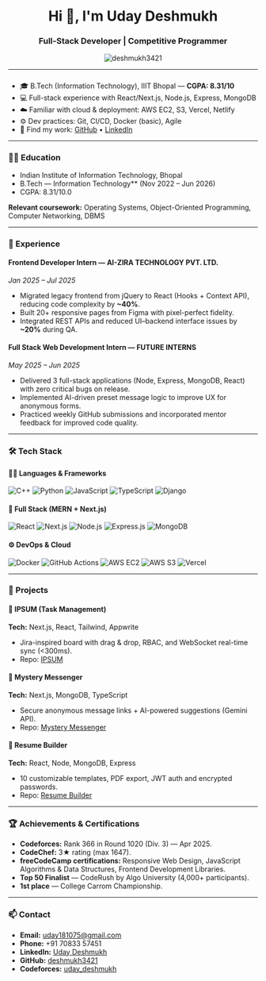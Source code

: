 <h1 align="center">Hi 👋, I'm Uday Deshmukh</h1>
<h3 align="center">Full-Stack Developer | Competitive Programmer</h3>

<p align="center">
  <img src="https://komarev.com/ghpvc/?username=deshmukh3421&label=Profile%20views&color=0e75b6&style=flat" alt="deshmukh3421" />
</p>

---

###

* 🎓 B.Tech (Information Technology), IIIT Bhopal — **CGPA: 8.31/10**
* 💻 Full-stack experience with React/Next.js, Node.js, Express, MongoDB
* ☁️ Familiar with cloud & deployment: AWS EC2, S3, Vercel, Netlify
* ⚙️ Dev practices: Git, CI/CD, Docker (basic), Agile
* 🔗 Find my work: [GitHub](https://github.com/deshmukh3421) • [LinkedIn](https://www.linkedin.com/in/uday-deshmukh-b4773b2b7/)

---

### 🧑‍🎓 Education

* Indian Institute of Information Technology, Bhopal
* B.Tech — Information Technology** (Nov 2022 – Jun 2026)
* CGPA: 8.31/10.0

**Relevant coursework:** Operating Systems, Object-Oriented Programming, Computer Networking, DBMS

---

### 💼 Experience

#### Frontend Developer Intern — **AI-ZIRA TECHNOLOGY PVT. LTD.**

*Jan 2025 – Jul 2025*

* Migrated legacy frontend from jQuery to React (Hooks + Context API), reducing code complexity by **~40%**.
* Built 20+ responsive pages from Figma with pixel-perfect fidelity.
* Integrated REST APIs and reduced UI–backend interface issues by **~20%** during QA.

#### Full Stack Web Development Intern — **FUTURE INTERNS**

*May 2025 – Jun 2025*

* Delivered 3 full-stack applications (Node, Express, MongoDB, React) with zero critical bugs on release.
* Implemented AI-driven preset message logic to improve UX for anonymous forms.
* Practiced weekly GitHub submissions and incorporated mentor feedback for improved code quality.

---

### 🛠️ Tech Stack

#### 👨‍💻 Languages & Frameworks

![C++](https://img.shields.io/badge/-C++-00599C?style=for-the-badge\&logo=c%2B%2B\&logoColor=white)
![Python](https://img.shields.io/badge/-Python-3776AB?style=for-the-badge\&logo=python\&logoColor=white)
![JavaScript](https://img.shields.io/badge/-JavaScript-F7DF1E?style=for-the-badge\&logo=javascript\&logoColor=black)
![TypeScript](https://img.shields.io/badge/-TypeScript-3178C6?style=for-the-badge\&logo=typescript\&logoColor=white)
![Django](https://img.shields.io/badge/-Django-092E20?style=for-the-badge\&logo=django\&logoColor=white)

#### 🧩 Full Stack (MERN + Next.js)

![React](https://img.shields.io/badge/-React-61DAFB?style=for-the-badge\&logo=react)
![Next.js](https://img.shields.io/badge/-Next.js-000000?style=for-the-badge\&logo=next.js)
![Node.js](https://img.shields.io/badge/-Node.js-339933?style=for-the-badge\&logo=node.js)
![Express.js](https://img.shields.io/badge/-Express.js-000000?style=for-the-badge\&logo=express\&logoColor=white)
![MongoDB](https://img.shields.io/badge/-MongoDB-47A248?style=for-the-badge\&logo=mongodb)

#### ⚙️ DevOps & Cloud

![Docker](https://img.shields.io/badge/-Docker-2496ED?style=for-the-badge\&logo=docker\&logoColor=white)
![GitHub Actions](https://img.shields.io/badge/-GitHub%20Actions-2088FF?style=for-the-badge\&logo=github-actions\&logoColor=white)
![AWS EC2](https://img.shields.io/badge/-AWS%20EC2-FF9900?style=for-the-badge\&logo=amazonaws\&logoColor=white)
![AWS S3](https://img.shields.io/badge/-AWS%20S3-569A31?style=for-the-badge\&logo=amazon-s3\&logoColor=white)
![Vercel](https://img.shields.io/badge/-Vercel-000000?style=for-the-badge\&logo=vercel\&logoColor=white)

---

### 📌 Projects

#### 📝 IPSUM (Task Management)

**Tech:** Next.js, React, Tailwind, Appwrite

* Jira-inspired board with drag & drop, RBAC, and WebSocket real-time sync (<300ms).
* Repo: [IPSUM](https://github.com/deshmukh3421/ipsum-jira-clone-)

#### 💌 Mystery Messenger

**Tech:** Next.js, MongoDB, TypeScript

* Secure anonymous message links + AI-powered suggestions (Gemini API).
* Repo: [Mystery Messenger](https://github.com/deshmukh3421/mysteryMessanger)

#### 📄 Resume Builder

**Tech:** React, Node, MongoDB, Express

* 10 customizable templates, PDF export, JWT auth and encrypted passwords.
* Repo: [Resume Builder](https://github.com/deshmukh3421/resumeBuilder)

---

### 🏆 Achievements & Certifications

* **Codeforces:** Rank 366 in Round 1020 (Div. 3) — Apr 2025.
* **CodeChef:** 3★ rating (max 1647).
* **freeCodeCamp certifications:** Responsive Web Design, JavaScript Algorithms & Data Structures, Frontend Development Libraries.
* **Top 50 Finalist** — CodeRush by Algo University (4,000+ participants).
* **1st place** — College Carrom Championship.

---

### 📫 Contact

* **Email:** [uday181075@gmail.com](mailto:uday181075@gmail.com)
* **Phone:** +91 70833 57451
* **LinkedIn:** [Uday Deshmukh](https://www.linkedin.com/in/uday-deshmukh-b4773b2b7/)
* **GitHub:** [deshmukh3421](https://github.com/deshmukh3421)
* **Codeforces:** [uday_deshmukh](https://codeforces.com/profile/uday_deshmukh)
